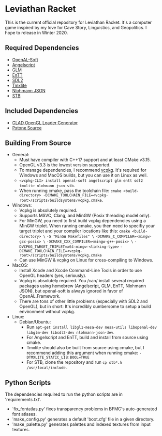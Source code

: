 # Leviathan Racket
This is the current official repository for Leviathan Racket.
It's a computer game inspired by my love for Cave Story, Linguistics, and Geopolitics.
I hope to release in Winter 2020.
## Required Dependencies
- [OpenAL-Soft](https://github.com/kcat/openal-soft)
- [Angelscript](https://github.com/codecat/angelscript-mirror)
- [GLM](https://github.com/g-truc/glm)
- [EnTT](https://github.com/skypjack/entt)
- [SDL2](https://www.libsdl.org/download-2.0.php)
- [Tmxlite](https://github.com/fallahn/tmxlite)
- [Nlohmann JSON](https://github.com/nlohmann/json)
- [STB](https://github.com/nothings/stb)
## Included Dependencies
- [GLAD OpenGL Loader Generator](https://glad.dav1d.de)
- [Pxtone Source](https://pxtone.org/developer)
## Building From Source
- General:
  - Must have compiler with C++17 support and at least CMake v3.15.
  - OpenGL v3.3 is the lowest version supported.
  - To manage dependencies, I recommend [vcpkg](https://github.com/microsoft/vcpkg). It's required for Windows and MacOS builds, but you can use it on Linux as well.
  - `<vcpkg-CLI> install openal-soft angelscript glm entt sdl2 tmxlite nlohmann-json stb`.
  - When running cmake, pass the toolchain file: `cmake <build-directory> -DCMAKE_TOOLCHAIN_FILE=<vcpkg-root>/scripts/buildsystems/vcpkg.cmake`.
- Windows:
  - Vcpkg is absolutely required.
  - Supports MSVC, Clang, and MinGW (Posix threading model only).
  - For MinGW, you need to first build vcpkg dependencies using a MinGW triplet. When running cmake, you then need to specifiy your target triplet and your compiler locations like this:
    `cmake <build-directory> \`
	`-G "MinGW Makefiles" \`
    `-DCMAKE_C_COMPILER=<mingw-gcc-posix> \`
    `-DCMAKE_CXX_COMPILER=<mingw-g++-posix> \`
    `-DVCPKG_TARGET_TRIPLET=x64-mingw-<linking-type>`
    `-DCMAKE_TOOLCHAIN_FILE=<vcpkg-root>/scripts/buildsystems/vcpkg.cmake`
  - Can use MinGW & vcpkg on Linux for cross-compiling to Windows.
- MacOS:
  - Install Xcode and Xcode Command-Line Tools in order to use OpenGL headers (yes, seriously).
  - Vcpkg is absolutely required. You /can/ install several required packages using homebrew (Angelscript, GLM, EnTT, Nlohmann JSON), but openal-soft is always ignored in favor of OpenAL.Framework.
  - There are tons of other little problems (especially with SDL2 and OpenGL), but in short: It's incredibly cumbersome to setup a build environment without vcpkg.
- Linux:
  - Debian/Ubuntu:
    - Run `apt-get install libgl1-mesa-dev mesa-utils libopenal-dev libglm-dev libsdl2-dev nlohmann-json-dev`.
    - For Angelscript and EnTT, build and install from source using cmake.
	- Tmxlite should also be built from source using cmake, but I recommend adding this argument when running cmake: `-DTMXLITE_STATIC_LIB:BOOL=TRUE`
    - For STB, clone the repository and run `cp stb*.h /usr/local/include`.
## Python Scripts
The dependencies required to run the python scripts are in 'requirements.txt'.
- 'fix_fontatlas.py' fixes transparency problems in BFMC's auto-generated font atlases.
- 'make_config.py' generates a default 'boot.cfg' file in a given directory.
- 'make_palette.py' generates palettes and indexed textures from input textures.
